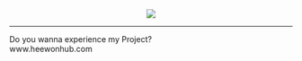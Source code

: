 <div align="center">
  <img src="https://capsule-render.vercel.app/api?type=venom&height=200&color=gradient&text=SHIN%27s%20%20GitHub&fontAlign=50&stroke=123&strokeWidth=2&animation=twinkling&textBg=false&section=header&reversal=false">
</div>
<hr>
<!-- <div align="center" style="border: 2px solid #2C3E50; border-radius: 15px; padding: 20px; background-color: #34495E; width: 80%; max-width: 1000px;">
  <img src="https://github-readme-stats.vercel.app/api?username=heewon0107&show_icons=true&theme=cobalt" alt="heewon0107's GitHub stats" width="100%">
</div> -->

<div>
  Do you wanna experience my Project?
  <br>
  www.heewonhub.com
</div>
